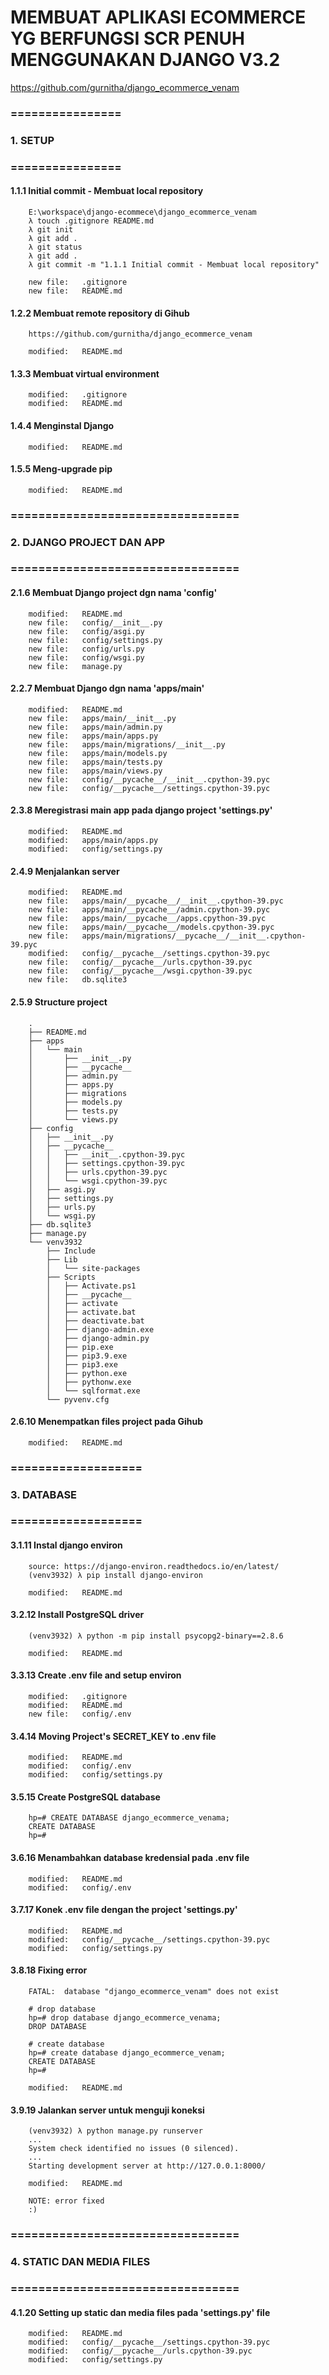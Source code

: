 # MEMBUAT APLIKASI ECOMMERCE YG BERFUNGSI SCR PENUH MENGGUNAKAN DJANGO V3.2

https://github.com/gurnitha/django_ecommerce_venam


### ================
### 	1. SETUP
### ================


#### 1.1.1 Initial commit - Membuat local repository

        E:\workspace\django-ecommece\django_ecommerce_venam
        λ touch .gitignore README.md
        λ git init
        λ git add .
        λ git status
        λ git add .
        λ git commit -m "1.1.1 Initial commit - Membuat local repository"

        new file:   .gitignore
        new file:   README.md


#### 1.2.2 Membuat remote repository di Gihub

        https://github.com/gurnitha/django_ecommerce_venam

        modified:   README.md


#### 1.3.3 Membuat virtual environment

        modified:   .gitignore
        modified:   README.md


#### 1.4.4 Menginstal Django

        modified:   README.md 


#### 1.5.5 Meng-upgrade pip

        modified:   README.md



### =================================
### 	2. DJANGO PROJECT DAN APP
### =================================


#### 2.1.6 Membuat Django project dgn nama 'config'

        modified:   README.md
        new file:   config/__init__.py
        new file:   config/asgi.py
        new file:   config/settings.py
        new file:   config/urls.py
        new file:   config/wsgi.py
        new file:   manage.py


#### 2.2.7 Membuat Django dgn nama 'apps/main'

        modified:   README.md
        new file:   apps/main/__init__.py
        new file:   apps/main/admin.py
        new file:   apps/main/apps.py
        new file:   apps/main/migrations/__init__.py
        new file:   apps/main/models.py
        new file:   apps/main/tests.py
        new file:   apps/main/views.py
        new file:   config/__pycache__/__init__.cpython-39.pyc
        new file:   config/__pycache__/settings.cpython-39.pyc


#### 2.3.8 Meregistrasi main app pada django project 'settings.py'

        modified:   README.md
        modified:   apps/main/apps.py
        modified:   config/settings.py


#### 2.4.9 Menjalankan server

        modified:   README.md
        new file:   apps/main/__pycache__/__init__.cpython-39.pyc
        new file:   apps/main/__pycache__/admin.cpython-39.pyc
        new file:   apps/main/__pycache__/apps.cpython-39.pyc
        new file:   apps/main/__pycache__/models.cpython-39.pyc
        new file:   apps/main/migrations/__pycache__/__init__.cpython-39.pyc
        modified:   config/__pycache__/settings.cpython-39.pyc
        new file:   config/__pycache__/urls.cpython-39.pyc
        new file:   config/__pycache__/wsgi.cpython-39.pyc
        new file:   db.sqlite3 
 

#### 2.5.9 Structure project 

        .
        ├── README.md
        ├── apps
        │   └── main
        │       ├── __init__.py
        │       ├── __pycache__
        │       ├── admin.py
        │       ├── apps.py
        │       ├── migrations
        │       ├── models.py
        │       ├── tests.py
        │       └── views.py
        ├── config
        │   ├── __init__.py
        │   ├── __pycache__
        │   │   ├── __init__.cpython-39.pyc
        │   │   ├── settings.cpython-39.pyc
        │   │   ├── urls.cpython-39.pyc
        │   │   └── wsgi.cpython-39.pyc
        │   ├── asgi.py
        │   ├── settings.py
        │   ├── urls.py
        │   └── wsgi.py
        ├── db.sqlite3
        ├── manage.py
        └── venv3932
            ├── Include
            ├── Lib
            │   └── site-packages
            ├── Scripts
            │   ├── Activate.ps1
            │   ├── __pycache__
            │   ├── activate
            │   ├── activate.bat
            │   ├── deactivate.bat
            │   ├── django-admin.exe
            │   ├── django-admin.py
            │   ├── pip.exe
            │   ├── pip3.9.exe
            │   ├── pip3.exe
            │   ├── python.exe
            │   ├── pythonw.exe
            │   └── sqlformat.exe
            └── pyvenv.cfg


#### 2.6.10 Menempatkan files project pada Gihub

        modified:   README.md 



### ===================
###     3. DATABASE
### ===================


#### 3.1.11 Instal django environ

        source: https://django-environ.readthedocs.io/en/latest/
        (venv3932) λ pip install django-environ

        modified:   README.md


#### 3.2.12 Install PostgreSQL driver

        (venv3932) λ python -m pip install psycopg2-binary==2.8.6

        modified:   README.md


#### 3.3.13 Create .env file and setup environ

        modified:   .gitignore
        modified:   README.md
        new file:   config/.env


#### 3.4.14 Moving Project's SECRET_KEY to .env file

        modified:   README.md
        modified:   config/.env
        modified:   config/settings.py


#### 3.5.15 Create PostgreSQL database 

        hp=# CREATE DATABASE django_ecommerce_venama;
        CREATE DATABASE
        hp=# 


#### 3.6.16 Menambahkan database kredensial pada .env file

        modified:   README.md
        modified:   config/.env


#### 3.7.17 Konek .env file dengan the project 'settings.py'

        modified:   README.md
        modified:   config/__pycache__/settings.cpython-39.pyc
        modified:   config/settings.py 


#### 3.8.18 Fixing error

        FATAL:  database "django_ecommerce_venam" does not exist

        # drop database
        hp=# drop database django_ecommerce_venama;
        DROP DATABASE

        # create database
        hp=# create database django_ecommerce_venam;
        CREATE DATABASE
        hp=#

        modified:   README.md


#### 3.9.19 Jalankan server untuk menguji koneksi

        (venv3932) λ python manage.py runserver
        ...
        System check identified no issues (0 silenced).
        ...
        Starting development server at http://127.0.0.1:8000/

        modified:   README.md

        NOTE: error fixed
        :)



### =================================
###     4. STATIC DAN MEDIA FILES
### =================================


#### 4.1.20 Setting up static dan media files pada 'settings.py' file

        modified:   README.md
        modified:   config/__pycache__/settings.cpython-39.pyc
        modified:   config/__pycache__/urls.cpython-39.pyc
        modified:   config/settings.py


































































































































